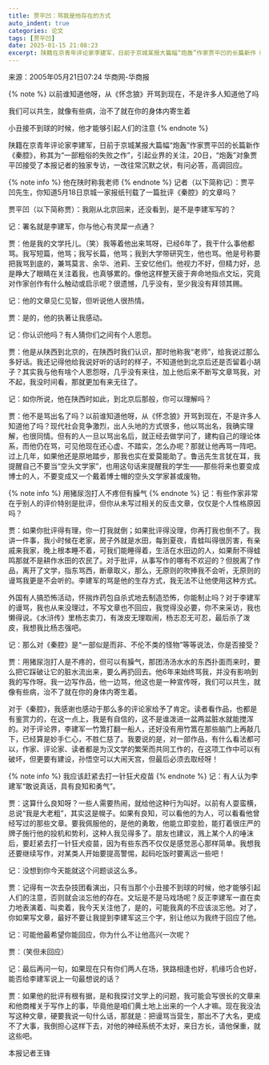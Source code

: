 ```yaml
---
title: 贾平凹：骂我是他存在的方式
auto_indent: true
categories: 论文
tags: [贾平凹]
date: 2025-01-15 21:08:23
excerpt: 陕籍在京青年评论家李建军，日前于京城某报大篇幅“炮轰”作家贾平凹的长篇新作《秦腔》，称其为“一部粗俗的失败之作”，引起业界的关注，20日，“炮轰”对象贾平凹接受了本报记者的独家专访，一改往常沉默之状，有问必答，高调回应。
---
```

来源：2005年05月21日07:24 华商网-华商报

{% note %}
以前谁知道他呀，从《怀念狼》开骂到现在，不是许多人知道他了吗

我们可以共生，就像有些病，治不了就在你的身体内寄生着

小丑接不到球的时候，他才能够引起人们的注意
{% endnote %}

陕籍在京青年评论家李建军，日前于京城某报大篇幅“炮轰”作家贾平凹的长篇新作《秦腔》，称其为“一部粗俗的失败之作”，引起业界的关注，20日，“炮轰”对象贾平凹接受了本报记者的独家专访，一改往常沉默之状，有问必答，高调回应。

{% note info %}
他在陕时称我老师
{% endnote %}
记者（以下简称记）：贾平凹先生，你知道5月18日京城一家报纸刊载了一篇批评《秦腔》的文章吗？

贾平凹（以下简称贾）：我刚从北京回来，还没看到，是不是李建军写的？

记：署名就是李建军，你与他心有灵犀一点通？

贾：他是我的文学托儿。（笑）我等着他出来骂呀，已经6年了，我干什么事他都骂。我写短篇，他骂；我写长篇，他骂；我到大学带研究生，他也骂。他是号称要把我骂到底的，兼骂莫言、余华、池莉、王安忆他们。他视力不好，但精力好，总是睁大了眼睛在关注着我，也真够累的。像他这样整天疲于奔命地指点文坛，究竟对作家创作有什么触动或启示呢？很遗憾，几乎没有，至少我没有拜领其赐。

记：他的文章见仁见智，但听说他人很热情。

贾：是的，他的执著让我感动。

记：你认识他吗？有人猜你们之间有个人恩怨。

贾：他是从陕西到北京的，在陕西时我们认识，那时他称我“老师”，给我说过那么多好话。我还记得他给我说好听的话时的样子，不知道他到北京后还是否留着小胡子？其实我与他有啥个人恩怨呀，几乎没有来往，加上他后来不断写文章骂我，对不起，我没时间看，那就更加有来无往了。

记：如你所说，他在陕西时如此，到北京后那般，你可以理解吗？

贾：他不是骂出名了吗？以前谁知道他呀，从《怀念狼》开骂到现在，不是许多人知道他了吗？现代社会竞争激烈，出人头地的方式很多，他以骂出名，我确实理解，也很同情。但有的人一旦以骂出名后，就正经去做学问了，建构自己的理论体系，而他仍在骂，可见他现在还心虚、不踏实，怎么办呢？那就让他再骂一阵吧。过上几年，如果他还是原地踏步，那我也实在爱莫能助了。鲁迅先生言犹在耳，我提醒自己不要当“空头文学家”，也用这句话来提醒我的学生——那些将来也要变成博士的人，不要变成又一个戴着博士帽的空头文学家甚或废物。

{% note info %}
用猪尿泡打人不疼但有臊气
{% endnote %}
记：有些作家非常在乎别人的评价特别是批评，但你从未写过相关的反击文章，仅仅是个人性格原因吗？

贾：如果你批评得有理，你一打我就倒；如果批评得没理，你再打我也倒不了。我讲一件事，我小时候在老家，房子外就是水田，每到夏夜，青蛙叫得很厉害，有亲戚来我家，晚上根本睡不着，可我们能睡得着，生活在水田边的人，如果耐不得蛙鸣那就不是耕作水田的农民了。对于批评，从事写作的哪有不欢迎的？但脱离了作品，离开了文学，指东骂西，断章取义，那么，无原则的吹捧我不会听，无原则的谩骂我更是不会听的。李建军的骂是他的生存方式，我无法不让他使用这种方式。

外国有人搞恐怖活动，怀揣炸药包自杀式地去制造恐怖，你能制止吗？对于李建军的谩骂，我也从来没理过，不写文章也不回应，我觉得没必要，你不来采访，我也懒得说。《水浒传》里杨志卖刀，有泼皮无理取闹，杨志忍无可忍，最后杀了泼皮，我想我比杨志强吧。

记：那么对《秦腔》是“一部似是而非、不伦不类的怪物”等等说法，你是否接受？

贾：用猪尿泡打人是不疼的，但可以有臊气，那团汤汤水水的东西扑面而来时，要么把它踩破让它的脏水流出来，要么再扔回去。他6年来始终骂我，并没有影响到我的写作呀。我一边写作品，他一边骂，他这也是一种宣传呀，我们可以共生，就像有些病，治不了就在你的身体内寄生着。

对于《秦腔》，我感谢也感动于那么多的评论家给予了肯定。读者看作品，也都是有鉴赏力的，在这一点上，我是有自信的，这不是谁泼进一盆两盆脏水就能搅浑的。对于评论界，李建军一竹篙打翻一船人，还好没有用竹篙在那些脑门上再敲几下，已经算是妙手仁心，不胜仁慈了。我要说的是，对一部作品，有什么看法都可以，作家、评论家、读者都是为汉文学的繁荣而共同工作的，在这项工作中可以有破坏，但更要有建设，孙悟空可以大闹天宫，但最后必须去取经呀！

{% note info %}
我应该赶紧去打一针狂犬疫苗
{% endnote %}
记：有人认为李建军“敢说真话，具有良知和勇气”。

贾：这算什么良知呀？一些人需要热闹，就给他这种行为叫好。以前有人耍蛮横，总说“我是大老粗”，其实这是幌子。如果有良知，可以看他的为人，可以看看他曾经写过的那些文章。要我佩服他的，是他的勇敢，他能立即变脸，能打着很庄严的牌子施行他的投机和势利，这种人我见得多了。朋友也建议，溅上某个人的唾沫后，要赶紧去打一针狂犬疫苗，因为有些东西不仅仅是感觉恶心那样简单。我想我还要继续写作，对某类人开始要提高警惕，起码吃饭时要离远一些吧！

记：没想到你今天能就这个问题谈这么多。

贾：记得有一次去杂技团看演出，只有当那个小丑接不到球的时候，他才能够引起人们的注意，否则就会淡忘他的存在。文坛是不是马戏场呢？反正李建军一直在卖力地表演着、叫卖着，我今天关注他了，是的，可能我真的不应该淡忘他。对了，你如果写文章，最好不要让我提到李建军这三个字，别让他以为我终于回应了他。

记：可能他最希望你能回应，你为什么不让他高兴一次呢？

贾：（笑但未回应）

记：最后再问一句，如果现在只有你们两人在场，狭路相逢也好，机缘巧合也好，能否给李建军说上一句最想说的话？

贾：如果他的批评有根有据，是和我探讨文学上的问题，我可能会写很长的文章来和他商榷关于写作上的事，毕竟他是咱们黄土地上出来的一个人才嘛。现在我没法写这种文章，硬要我说一句什么话，那就是：把谩骂当营生，那出不了大名，更成不了大事，我倒担心这样下去，对他的神经系统不太好，来日方长，请他保重，就这些吧。

本报记者王锋

